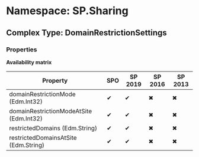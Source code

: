 # Namespace: SP.Sharing

## Complex Type: DomainRestrictionSettings

### Properties

**Availability matrix**

Property | SPO | SP 2019 | SP 2016 | SP 2013
----------|-----|---------|---------|--------
domainRestrictionMode (Edm.Int32) | ✔ | ✔ | ✖ | ✖
domainRestrictionModeAtSite (Edm.Int32) | ✔ | ✔ | ✖ | ✖
restrictedDomains (Edm.String) | ✔ | ✔ | ✖ | ✖
restrictedDomainsAtSite (Edm.String) | ✔ | ✔ | ✖ | ✖
